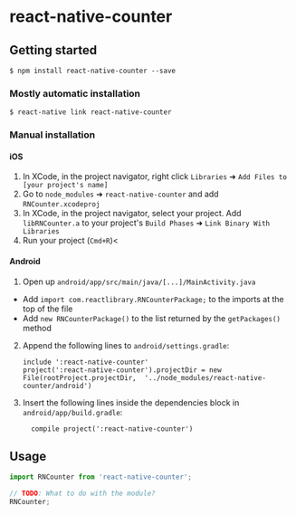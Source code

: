 
# react-native-counter

## Getting started

`$ npm install react-native-counter --save`

### Mostly automatic installation

`$ react-native link react-native-counter`

### Manual installation


#### iOS

1. In XCode, in the project navigator, right click `Libraries` ➜ `Add Files to [your project's name]`
2. Go to `node_modules` ➜ `react-native-counter` and add `RNCounter.xcodeproj`
3. In XCode, in the project navigator, select your project. Add `libRNCounter.a` to your project's `Build Phases` ➜ `Link Binary With Libraries`
4. Run your project (`Cmd+R`)<

#### Android

1. Open up `android/app/src/main/java/[...]/MainActivity.java`
  - Add `import com.reactlibrary.RNCounterPackage;` to the imports at the top of the file
  - Add `new RNCounterPackage()` to the list returned by the `getPackages()` method
2. Append the following lines to `android/settings.gradle`:
  	```
  	include ':react-native-counter'
  	project(':react-native-counter').projectDir = new File(rootProject.projectDir, 	'../node_modules/react-native-counter/android')
  	```
3. Insert the following lines inside the dependencies block in `android/app/build.gradle`:
  	```
      compile project(':react-native-counter')
  	```


## Usage
```javascript
import RNCounter from 'react-native-counter';

// TODO: What to do with the module?
RNCounter;
```
  